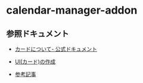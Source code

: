 # calendar-manager-addon

## 参照ドキュメント
- [カードについて- 公式ドキュメント](https://developers.google.com/apps-script/add-ons/concepts/cards?hl=ja)

- [UI(カード)の作成](https://gw-card-builder.web.app/)

- [参考記事](https://link-and-motivation.hatenablog.com/entry/2023/07/21/120000)